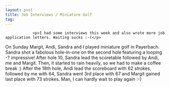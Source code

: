 ```yaml
---
layout: post
title: Job Interviews / Miniature Golf
tag: 
---
```



                <p>I had some interviews this week and also wrote more job application letters. Waiting sucks :-(</p>
<p>On Sunday Margit, Andi, Sandra and I played miniature golf in Payerbach. Sandra shot a fabolous hole-in-one on the second hole featuring a looping -?  impressive! After hole 10, Sandra lead the scoretable followed by Andi, me and Margit. Then, it started to rain heavily, so we had to make a coffee break :) After the 18th hole, Andi lead the scoreboard with 62 strokes, followed by me with 64, Sandra went 3rd place with 67 and Margit gained last place with 73 strokes. Man, I can hardly wait to play again :-)</p>
            
